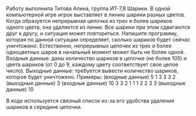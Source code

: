 Работу выполнила Титова Алина, группа ИТ-7,8
Шарики. В одной компьютерной игре игрок выставляет в линию шарики разных цветов. Когда образуется непрерывная цепочка из трех и более шариков одного цвета, она удаляется из линии. Все шарики при этом сдвигаются друг к другу, и ситуация может повториться. Напишите программу, которая по данной ситуации определяет, сколько шариков будет сейчас уничтожено. Естественно, непрерывных цепочек из трех и более одноцветных шаров в начальный момент может быть не более одной.
Входные данные: даны количество шариков в цепочке (не более 105) и цвета шариков (от 0 до 9, каждому цвету соответствует свое целое число).
Выходные данные: требуется вывести количество шариков, которое будет уничтожено.
Примеры:
(входные данные)
5 1 3 3 3 2
(выходные данные)
3
(входные данные)
10 3 3 2 1 1 1 2 2 3 3
(выходные данные)
10

В коде используется связный список из-за его удобства удаления шариков в середине цепочки.
